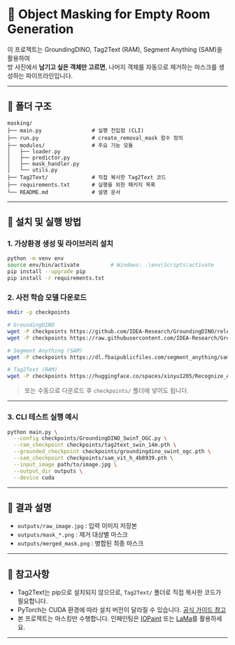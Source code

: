 # 🧹 Object Masking for Empty Room Generation

이 프로젝트는 GroundingDINO, Tag2Text (RAM), Segment Anything (SAM)을 활용하여  
방 사진에서 **남기고 싶은 객체만 고르면**, 나머지 객체를 자동으로 제거하는 마스크를 생성하는 파이프라인입니다.

---

## 📁 폴더 구조

```
masking/
├── main.py                # 실행 진입점 (CLI)
├── run.py                 # create_removal_mask 함수 정의
├── modules/               # 주요 기능 모듈
│   ├── loader.py
│   ├── predictor.py
│   ├── mask_handler.py
│   └── utils.py
├── Tag2Text/              # 직접 복사한 Tag2Text 코드
├── requirements.txt       # 실행을 위한 패키지 목록
└── README.md              # 설명 문서
```

---

## 🚀 설치 및 실행 방법

### 1. 가상환경 생성 및 라이브러리 설치

```bash
python -m venv env
source env/bin/activate          # Windows: .\env\Scripts\activate
pip install --upgrade pip
pip install -r requirements.txt
```

### 2. 사전 학습 모델 다운로드

```bash
mkdir -p checkpoints

# GroundingDINO
wget -P checkpoints https://github.com/IDEA-Research/GroundingDINO/releases/download/0.1/groundingdino_swint_ogc.pth
wget -P checkpoints https://raw.githubusercontent.com/IDEA-Research/GroundingDINO/main/groundingdino/config/GroundingDINO_SwinT_OGC.py

# Segment Anything (SAM)
wget -P checkpoints https://dl.fbaipublicfiles.com/segment_anything/sam_vit_h_4b8939.pth

# Tag2Text (RAM)
wget -P checkpoints https://huggingface.co/spaces/xinyu1205/Recognize_Anything-Tag2Text/resolve/main/tag2text_swin_14m.pth
```

> 또는 수동으로 다운로드 후 `checkpoints/` 폴더에 넣어도 됩니다.

---

### 3. CLI 테스트 실행 예시

```bash
python main.py \
  --config checkpoints/GroundingDINO_SwinT_OGC.py \
  --ram_checkpoint checkpoints/tag2text_swin_14m.pth \
  --grounded_checkpoint checkpoints/groundingdino_swint_ogc.pth \
  --sam_checkpoint checkpoints/sam_vit_h_4b8939.pth \
  --input_image path/to/image.jpg \
  --output_dir outputs \
  --device cuda
```

---

## 🧠 결과 설명

- `outputs/raw_image.jpg` : 입력 이미지 저장본  
- `outputs/mask_*.png` : 제거 대상별 마스크  
- `outputs/merged_mask.png` : 병합된 최종 마스크

---

## 📌 참고사항

- Tag2Text는 pip으로 설치되지 않으므로, `Tag2Text/` 폴더로 직접 복사한 코드가 필요합니다.
- PyTorch는 CUDA 환경에 따라 설치 버전이 달라질 수 있습니다. [공식 가이드 참고](https://pytorch.org/get-started/locally/)
- 본 프로젝트는 마스킹만 수행합니다. 인페인팅은 [IOPaint](https://github.com/Sanster/IOPaint) 또는 [LaMa](https://github.com/saic-mdal/lama)를 활용하세요.

---
